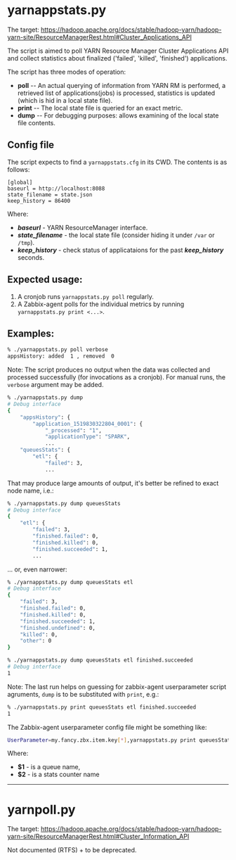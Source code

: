 # yarnappstats.py

The target:
https://hadoop.apache.org/docs/stable/hadoop-yarn/hadoop-yarn-site/ResourceManagerRest.html#Cluster_Applications_API

The script is aimed to poll YARN Resource Manager Cluster Applications API and collect statistics about finalized ('failed', 'killed', 'finished') applications.

The script has three modes of operation:
* **poll** -- An actual querying of information from YARN RM is performed, a retrieved list of applications(jobs) is processed, statistics is updated (which is hid in a local state file).
* **print** -- The local state file is queried for an exact metric.
* **dump** -- For debugging purposes: allows examining of the local state file contents.

## Config file
The script expects to find a `yarnappstats.cfg` in its CWD. The contents is as follows:
```
[global]
baseurl = http://localhost:8088
state_filename = state.json
keep_history = 86400
```
Where:
* **_baseurl_** - YARN ResourceManager interface.
* **_state_filename_** - the local state file (consider hiding it under `/var` or `/tmp`).
* **_keep_history_** - check status of applicataions for the past **_keep_history_** seconds.

## Expected usage:
1. A cronjob runs `yarnappstats.py poll` regularly.
2. A Zabbix-agent polls for the individual metrics by running `yarnappstats.py print <...>`.

## Examples:
```sh
% ./yarnappstats.py poll verbose
appsHistory: added  1 , removed  0
```

Note: The script produces no output when the data was collected and processed successfully (for invocations as a cronjob).  For manual runs, the `verbose` argument may be added.

```sh
% ./yarnappstats.py dump
# Debug interface
{
    "appsHistory": {
        "application_1519830322804_0001": {
            "_processed": "1",
            "applicationType": "SPARK",
            ...
    "queuesStats": {
        "etl": {
            "failed": 3,
            ...
 ```
That may produce large amounts of output, it's better be refined to exact node name, i.e.:
```sh
% ./yarnappstats.py dump queuesStats
# Debug interface
{
    "etl": {
        "failed": 3,
        "finished.failed": 0,
        "finished.killed": 0,
        "finished.succeeded": 1,
        ...
```
... or, even narrower:
```sh
% ./yarnappstats.py dump queuesStats etl
# Debug interface
{
    "failed": 3,
    "finished.failed": 0,
    "finished.killed": 0,
    "finished.succeeded": 1,
    "finished.undefined": 0,
    "killed": 0,
    "other": 0
}

% ./yarnappstats.py dump queuesStats etl finished.succeeded
# Debug interface
1
```
Note: The last run helps on guessing for zabbix-agent userparameter script agruments, `dump` is to be substituted with `print`, e.g.:
```sh
% ./yarnappstats.py print queuesStats etl finished.succeeded
1
```
The Zabbix-agent userparameter config file might be something like:
```sh
UserParameter=my.fancy.zbx.item.key[*],yarnappstats.py print queuesStats $1 $2
```
Where:
* **$1** - is a queue name,
* **$2** - is a stats counter name


----
# yarnpoll.py

The target:
https://hadoop.apache.org/docs/stable/hadoop-yarn/hadoop-yarn-site/ResourceManagerRest.html#Cluster_Information_API

Not documented (RTFS) + to be deprecated.
